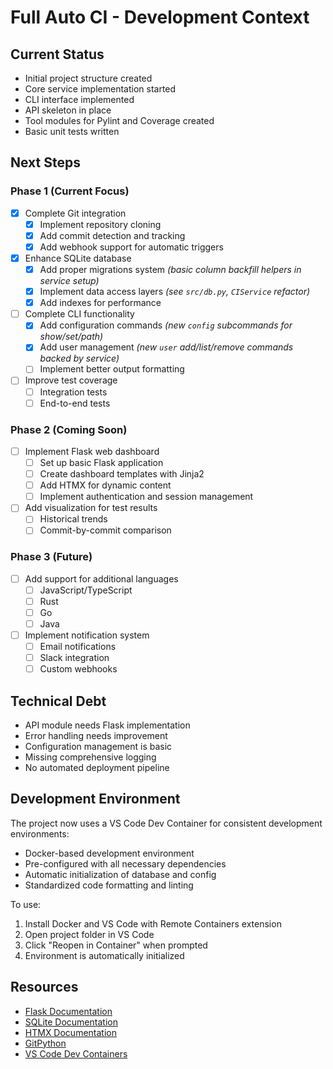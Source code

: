 # Full Auto CI - Development Context

## Current Status

- Initial project structure created
- Core service implementation started
- CLI interface implemented
- API skeleton in place
- Tool modules for Pylint and Coverage created
- Basic unit tests written

## Next Steps

### Phase 1 (Current Focus)

- [x] Complete Git integration
  - [x] Implement repository cloning
  - [x] Add commit detection and tracking
  - [x] Add webhook support for automatic triggers

- [x] Enhance SQLite database
  - [x] Add proper migrations system *(basic column backfill helpers in service setup)*
  - [x] Implement data access layers *(see `src/db.py`, `CIService` refactor)*
  - [x] Add indexes for performance

- [ ] Complete CLI functionality
  - [x] Add configuration commands *(new `config` subcommands for show/set/path)*
  - [x] Add user management *(new `user` add/list/remove commands backed by service)*
  - [ ] Implement better output formatting

- [ ] Improve test coverage
  - [ ] Integration tests
  - [ ] End-to-end tests

### Phase 2 (Coming Soon)

- [ ] Implement Flask web dashboard
  - [ ] Set up basic Flask application
  - [ ] Create dashboard templates with Jinja2
  - [ ] Add HTMX for dynamic content
  - [ ] Implement authentication and session management

- [ ] Add visualization for test results
  - [ ] Historical trends
  - [ ] Commit-by-commit comparison

### Phase 3 (Future)

- [ ] Add support for additional languages
  - [ ] JavaScript/TypeScript
  - [ ] Rust
  - [ ] Go
  - [ ] Java

- [ ] Implement notification system
  - [ ] Email notifications
  - [ ] Slack integration
  - [ ] Custom webhooks

## Technical Debt

- API module needs Flask implementation
- Error handling needs improvement
- Configuration management is basic
- Missing comprehensive logging
- No automated deployment pipeline

## Development Environment

The project now uses a VS Code Dev Container for consistent development environments:

- Docker-based development environment
- Pre-configured with all necessary dependencies
- Automatic initialization of database and config
- Standardized code formatting and linting

To use:

1. Install Docker and VS Code with Remote Containers extension
2. Open project folder in VS Code
3. Click "Reopen in Container" when prompted
4. Environment is automatically initialized

## Resources

- [Flask Documentation](https://flask.palletsprojects.com/)
- [SQLite Documentation](https://www.sqlite.org/docs.html)
- [HTMX Documentation](https://htmx.org/docs/)
- [GitPython](https://gitpython.readthedocs.io/)
- [VS Code Dev Containers](https://code.visualstudio.com/docs/remote/containers)
